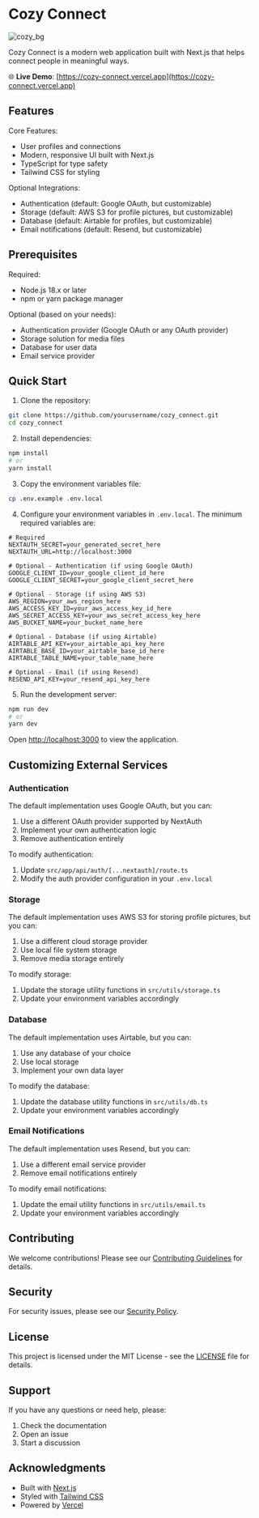 # Cozy Connect

![cozy_bg](https://github.com/user-attachments/assets/fc9c25c3-c3e0-4036-a2ed-c37319504419)


Cozy Connect is a modern web application built with Next.js that helps connect people in meaningful ways. 

🌐 **Live Demo**: [https://cozy-connect.vercel.app](https://cozy-connect.vercel.app)

## Features

Core Features:
- User profiles and connections
- Modern, responsive UI built with Next.js
- TypeScript for type safety
- Tailwind CSS for styling

Optional Integrations:
- Authentication (default: Google OAuth, but customizable)
- Storage (default: AWS S3 for profile pictures, but customizable)
- Database (default: Airtable for profiles, but customizable)
- Email notifications (default: Resend, but customizable)

## Prerequisites

Required:
- Node.js 18.x or later
- npm or yarn package manager

Optional (based on your needs):
- Authentication provider (Google OAuth or any OAuth provider)
- Storage solution for media files
- Database for user data
- Email service provider

## Quick Start

1. Clone the repository:
```bash
git clone https://github.com/yourusername/cozy_connect.git
cd cozy_connect
```

2. Install dependencies:
```bash
npm install
# or
yarn install
```

3. Copy the environment variables file:
```bash
cp .env.example .env.local
```

4. Configure your environment variables in `.env.local`. The minimum required variables are:
```
# Required
NEXTAUTH_SECRET=your_generated_secret_here
NEXTAUTH_URL=http://localhost:3000

# Optional - Authentication (if using Google OAuth)
GOOGLE_CLIENT_ID=your_google_client_id_here
GOOGLE_CLIENT_SECRET=your_google_client_secret_here

# Optional - Storage (if using AWS S3)
AWS_REGION=your_aws_region_here
AWS_ACCESS_KEY_ID=your_aws_access_key_id_here
AWS_SECRET_ACCESS_KEY=your_aws_secret_access_key_here
AWS_BUCKET_NAME=your_bucket_name_here

# Optional - Database (if using Airtable)
AIRTABLE_API_KEY=your_airtable_api_key_here
AIRTABLE_BASE_ID=your_airtable_base_id_here
AIRTABLE_TABLE_NAME=your_table_name_here

# Optional - Email (if using Resend)
RESEND_API_KEY=your_resend_api_key_here
```

5. Run the development server:
```bash
npm run dev
# or
yarn dev
```

Open [http://localhost:3000](http://localhost:3000) to view the application.

## Customizing External Services

### Authentication
The default implementation uses Google OAuth, but you can:
1. Use a different OAuth provider supported by NextAuth
2. Implement your own authentication logic
3. Remove authentication entirely

To modify authentication:
1. Update `src/app/api/auth/[...nextauth]/route.ts`
2. Modify the auth provider configuration in your `.env.local`

### Storage
The default implementation uses AWS S3 for storing profile pictures, but you can:
1. Use a different cloud storage provider
2. Use local file system storage
3. Remove media storage entirely

To modify storage:
1. Update the storage utility functions in `src/utils/storage.ts`
2. Update your environment variables accordingly

### Database
The default implementation uses Airtable, but you can:
1. Use any database of your choice
2. Use local storage
3. Implement your own data layer

To modify the database:
1. Update the database utility functions in `src/utils/db.ts`
2. Update your environment variables accordingly

### Email Notifications
The default implementation uses Resend, but you can:
1. Use a different email service provider
2. Remove email notifications entirely

To modify email notifications:
1. Update the email utility functions in `src/utils/email.ts`
2. Update your environment variables accordingly

## Contributing

We welcome contributions! Please see our [Contributing Guidelines](CONTRIBUTING.md) for details.

## Security

For security issues, please see our [Security Policy](SECURITY.md).

## License

This project is licensed under the MIT License - see the [LICENSE](LICENSE) file for details.

## Support

If you have any questions or need help, please:
1. Check the documentation
2. Open an issue
3. Start a discussion

## Acknowledgments

- Built with [Next.js](https://nextjs.org/)
- Styled with [Tailwind CSS](https://tailwindcss.com/)
- Powered by [Vercel](https://vercel.com/)

